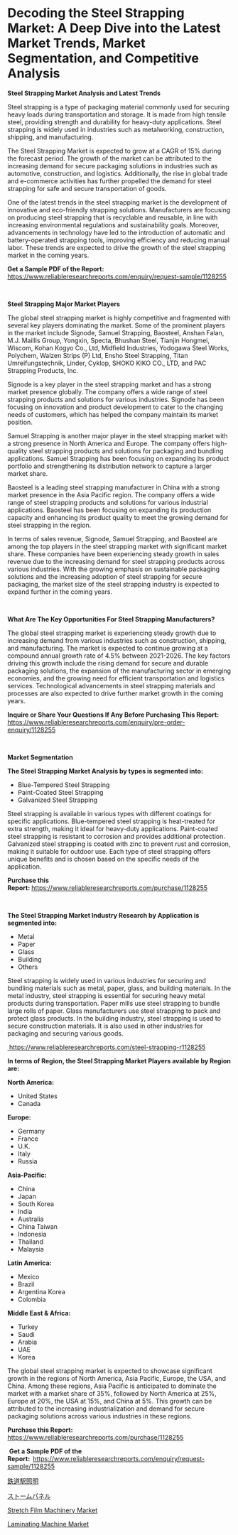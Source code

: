 <p><h1>Decoding the Steel Strapping Market: A Deep Dive into the Latest Market Trends, Market Segmentation, and Competitive Analysis</h1></p><p><strong>Steel Strapping Market Analysis and Latest Trends</strong></p>
<p><p>Steel strapping is a type of packaging material commonly used for securing heavy loads during transportation and storage. It is made from high tensile steel, providing strength and durability for heavy-duty applications. Steel strapping is widely used in industries such as metalworking, construction, shipping, and manufacturing.</p><p>The Steel Strapping Market is expected to grow at a CAGR of 15% during the forecast period. The growth of the market can be attributed to the increasing demand for secure packaging solutions in industries such as automotive, construction, and logistics. Additionally, the rise in global trade and e-commerce activities has further propelled the demand for steel strapping for safe and secure transportation of goods.</p><p>One of the latest trends in the steel strapping market is the development of innovative and eco-friendly strapping solutions. Manufacturers are focusing on producing steel strapping that is recyclable and reusable, in line with increasing environmental regulations and sustainability goals. Moreover, advancements in technology have led to the introduction of automatic and battery-operated strapping tools, improving efficiency and reducing manual labor. These trends are expected to drive the growth of the steel strapping market in the coming years.</p></p>
<p><strong>Get a Sample PDF of the Report:&nbsp;</strong> <a href="https://www.reliableresearchreports.com/enquiry/request-sample/1128255">https://www.reliableresearchreports.com/enquiry/request-sample/1128255</a></p>
<p>&nbsp;</p>
<p><strong>Steel Strapping Major Market Players</strong></p>
<p><p>The global steel strapping market is highly competitive and fragmented with several key players dominating the market. Some of the prominent players in the market include Signode, Samuel Strapping, Baosteel, Anshan Falan, M.J. Maillis Group, Yongxin, Specta, Bhushan Steel, Tianjin Hongmei, Wiscom, Kohan Kogyo Co., Ltd, Midfield Industries, Yodogawa Steel Works, Polychem, Walzen Strips (P) Ltd, Ensho Steel Strapping, Titan Umreifungstechnik, Linder, Cyklop, SHOKO KIKO CO., LTD, and PAC Strapping Products, Inc.</p><p>Signode is a key player in the steel strapping market and has a strong market presence globally. The company offers a wide range of steel strapping products and solutions for various industries. Signode has been focusing on innovation and product development to cater to the changing needs of customers, which has helped the company maintain its market position.</p><p>Samuel Strapping is another major player in the steel strapping market with a strong presence in North America and Europe. The company offers high-quality steel strapping products and solutions for packaging and bundling applications. Samuel Strapping has been focusing on expanding its product portfolio and strengthening its distribution network to capture a larger market share.</p><p>Baosteel is a leading steel strapping manufacturer in China with a strong market presence in the Asia Pacific region. The company offers a wide range of steel strapping products and solutions for various industrial applications. Baosteel has been focusing on expanding its production capacity and enhancing its product quality to meet the growing demand for steel strapping in the region.</p><p>In terms of sales revenue, Signode, Samuel Strapping, and Baosteel are among the top players in the steel strapping market with significant market share. These companies have been experiencing steady growth in sales revenue due to the increasing demand for steel strapping products across various industries. With the growing emphasis on sustainable packaging solutions and the increasing adoption of steel strapping for secure packaging, the market size of the steel strapping industry is expected to expand further in the coming years.</p></p>
<p>&nbsp;</p>
<p><strong>What Are The Key Opportunities For Steel Strapping Manufacturers?</strong></p>
<p><p>The global steel strapping market is experiencing steady growth due to increasing demand from various industries such as construction, shipping, and manufacturing. The market is expected to continue growing at a compound annual growth rate of 4.5% between 2021-2026. The key factors driving this growth include the rising demand for secure and durable packaging solutions, the expansion of the manufacturing sector in emerging economies, and the growing need for efficient transportation and logistics services. Technological advancements in steel strapping materials and processes are also expected to drive further market growth in the coming years.</p></p>
<p><strong>Inquire or Share Your Questions If Any Before Purchasing This Report:</strong> <a href="https://www.reliableresearchreports.com/enquiry/pre-order-enquiry/1128255">https://www.reliableresearchreports.com/enquiry/pre-order-enquiry/1128255</a></p>
<p>&nbsp;</p>
<p><strong>Market Segmentation</strong></p>
<p><strong>The Steel Strapping Market Analysis by types is segmented into:</strong></p>
<p><ul><li>Blue-Tempered Steel Strapping</li><li>Paint-Coated Steel Strapping</li><li>Galvanized Steel Strapping</li></ul></p>
<p><p>Steel strapping is available in various types with different coatings for specific applications. Blue-tempered steel strapping is heat-treated for extra strength, making it ideal for heavy-duty applications. Paint-coated steel strapping is resistant to corrosion and provides additional protection. Galvanized steel strapping is coated with zinc to prevent rust and corrosion, making it suitable for outdoor use. Each type of steel strapping offers unique benefits and is chosen based on the specific needs of the application.</p></p>
<p><strong>Purchase this Report:&nbsp;</strong><a href="https://www.reliableresearchreports.com/purchase/1128255">https://www.reliableresearchreports.com/purchase/1128255</a></p>
<p>&nbsp;</p>
<p><strong>The Steel Strapping Market Industry Research by Application is segmented into:</strong></p>
<p><ul><li>Metal</li><li>Paper</li><li>Glass</li><li>Building</li><li>Others</li></ul></p>
<p><p>Steel strapping is widely used in various industries for securing and bundling materials such as metal, paper, glass, and building materials. In the metal industry, steel strapping is essential for securing heavy metal products during transportation. Paper mills use steel strapping to bundle large rolls of paper. Glass manufacturers use steel strapping to pack and protect glass products. In the building industry, steel strapping is used to secure construction materials. It is also used in other industries for packaging and securing various goods.</p></p>
<p><a href="https://www.reliableresearchreports.com/steel-strapping-r1128255">&nbsp;https://www.reliableresearchreports.com/steel-strapping-r1128255</a></p>
<p><strong>In terms of Region, the Steel Strapping Market Players available by Region are:</strong></p>
<p>
    <p> <strong> North America: </strong>
        <ul>
            <li>United States</li>
            <li>Canada</li>
        </ul>
        </p> 
    <p> <strong> Europe: </strong>
        <ul>
            <li>Germany</li>
            <li>France</li>
            <li>U.K.</li>
            <li>Italy</li>
            <li>Russia</li>
        </ul>
        </p> 
    <p> <strong> Asia-Pacific: </strong>
        <ul>
            <li>China</li>
            <li>Japan</li>
            <li>South Korea</li>
            <li>India</li>
            <li>Australia</li>
            <li>China Taiwan</li>
            <li>Indonesia</li>
            <li>Thailand</li>
            <li>Malaysia</li>
        </ul>
        </p> 
    <p> <strong> Latin America: </strong>
        <ul>
            <li>Mexico</li>
            <li>Brazil</li>
            <li>Argentina Korea</li>
            <li>Colombia</li>
        </ul>
        </p> 
    <p> <strong> Middle East & Africa: </strong>
        <ul>
            <li>Turkey</li>
            <li>Saudi</li>
            <li>Arabia</li>
            <li>UAE</li>
            <li>Korea</li>
        </ul>
    </p>
    </p>
<p><p>The global steel strapping market is expected to showcase significant growth in the regions of North America, Asia Pacific, Europe, the USA, and China. Among these regions, Asia Pacific is anticipated to dominate the market with a market share of 35%, followed by North America at 25%, Europe at 20%, the USA at 15%, and China at 5%. This growth can be attributed to the increasing industrialization and demand for secure packaging solutions across various industries in these regions.</p></p>
<p><strong>Purchase this Report: </strong><a href="https://www.reliableresearchreports.com/purchase/1128255">https://www.reliableresearchreports.com/purchase/1128255</a></p>
<p>&nbsp;<strong>Get a Sample PDF of the Report:&nbsp;&nbsp;</strong><a href="https://www.reliableresearchreports.com/enquiry/request-sample/1128255">https://www.reliableresearchreports.com/enquiry/request-sample/1128255</a></p>
<p><strong></strong></p>
<p><p><a href="https://github.com/pepo3k/Market-Research-Report-List-1/blob/main/634511630312.md">鉄道駅照明</a></p><p><a href="https://github.com/nemesis2824/Market-Research-Report-List-1/blob/main/932577730313.md">ストームパネル</a></p><p><a href="https://github.com/peachesmcdowel1/Market-Research-Report-List-2/blob/main/stretch-film-machinery-market.md">Stretch Film Machinery Market</a></p><p><a href="https://github.com/edytherolanlouisejk1miz0wig/Market-Research-Report-List-2/blob/main/laminating-machine-market.md">Laminating Machine Market</a></p></p>